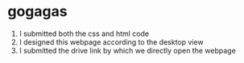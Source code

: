 # gogagas
1) I submitted both the css and html code
2) I designed this webpage according to the desktop view
3) I submitted the drive link by which we directly open the webpage
